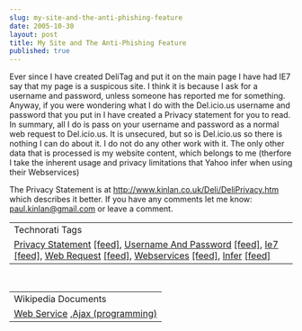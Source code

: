 ```yaml
---
slug: my-site-and-the-anti-phishing-feature
date: 2005-10-30
layout: post
title: My Site and The Anti-Phishing Feature
published: true
---
```

Ever since I have created DeliTag and put it on the main page I have had IE7 say that my page is a suspicous site.  I think it is because I ask for a username and password, unless someone has reported me for something.  Anyway, if you were wondering what I do with the Del.icio.us username and password that you put in I have created a Privacy statement for you to read.  In summary, all I do is pass on your username and password as a normal web request to Del.icio.us.  It is unsecured, but so is Del.icio.us so there is nothing I can do about it.  I do not do any other work with it.  The only other data that is processed is my website content, which belongs to me (therfore I take the inherent usage and privacy limitations that Yahoo infer when using their Webservices)<p />The Privacy Statement is at <a href="http://www.kinlan.co.uk/Deli/DeliPrivacy.htm">http://www.kinlan.co.uk/Deli/DeliPrivacy.htm</a> which describes it better.  If you have any comments let me know: <a href="mailto:paul.kinlan@gmail.com">paul.kinlan@gmail.com</a> or leave a comment.<p /><table class="TechnoratiHead TagHeader">
<tr><td>Technorati Tags</td></tr>
<tr class="Technorati"><td>
<a href="http://www.technorati.com/tag/Privacy%20Statement" class="Tag" rel="tag">Privacy Statement</a> <a href="http://feeds.technorati.com/feed/posts/tag/Privacy%20Statement" class="Tag">[feed]</a>, <a href="http://www.technorati.com/tag/Username%20And%20Password" class="Tag" rel="tag">Username And Password</a> <a href="http://feeds.technorati.com/feed/posts/tag/Username%20And%20Password" class="Tag">[feed]</a>, <a href="http://www.technorati.com/tag/Ie7" class="Tag" rel="tag">Ie7</a> <a href="http://feeds.technorati.com/feed/posts/tag/Ie7" class="Tag">[feed]</a>, <a href="http://www.technorati.com/tag/Web%20Request" class="Tag" rel="tag">Web Request</a> <a href="http://feeds.technorati.com/feed/posts/tag/Web%20Request" class="Tag">[feed]</a>, <a href="http://www.technorati.com/tag/Webservices" class="Tag" rel="tag">Webservices</a> <a href="http://feeds.technorati.com/feed/posts/tag/Webservices" class="Tag">[feed]</a>, <a href="http://www.technorati.com/tag/Infer" class="Tag" rel="tag">Infer</a> <a href="http://feeds.technorati.com/feed/posts/tag/Infer" class="Tag">[feed]</a>
</td></tr>
</table><br /><table class="TechnoratiHead TagHeader">
<tr><td>Wikipedia Documents</td></tr>
<tr class="Technorati"><td>
<a href="http://en.wikipedia.org/wiki/Web_service">Web Service</a> ,<a href="http://en.wikipedia.org/wiki/Ajax_(programming)">Ajax (programming)</a>
</td></tr>
</table><div class="blogger-post-footer"><img class="posterous_download_image" src="https://blogger.googleusercontent.com/tracker/8109338-113068011695098093?l=www.kinlan.co.uk%2Findex.html" height="1" alt="" width="1" /></div>

